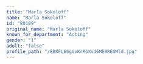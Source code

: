 ```yaml
---
title: "Marla Sokoloff"
name: "Marla Sokoloff"
id: "80109"
original_name: "Marla Sokoloff"
known_for_department: "Acting"
gender: "1"
adult: "false"
profile_path: "/8BKFL66gVvKrRbXvd6ME9REUMld.jpg"
---
```

